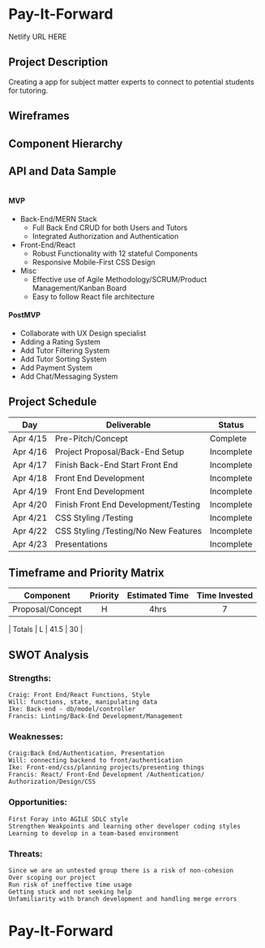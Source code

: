 # Pay-It-Forward

Netlify URL HERE

## Project Description

Creating a app for subject matter experts to connect to potential students for tutoring.

## Wireframes

## Component Hierarchy

## API and Data Sample

```

```

#### MVP

- Back-End/MERN Stack
  - Full Back End CRUD for both Users and Tutors
  - Integrated Authorization and Authentication
- Front-End/React
  - Robust Functionality with 12 stateful Components
  - Responsive Mobile-First CSS Design
- Misc
  - Effective use of Agile Methodology/SCRUM/Product Management/Kanban Board
  - Easy to follow React file architecture

#### PostMVP

- Collaborate with UX Design specialist
- Adding a Rating System
- Add Tutor Filtering System
- Add Tutor Sorting System
- Add Payment System
- Add Chat/Messaging System

## Project Schedule

| Day      | Deliverable                          | Status     |
| -------- | ------------------------------------ | ---------- |
| Apr 4/15 | Pre-Pitch/Concept                    | Complete   |
| Apr 4/16 | Project Proposal/Back-End Setup      | Incomplete |
| Apr 4/17 | Finish Back-End Start Front End      | Incomplete |
| Apr 4/18 | Front End Development                | Incomplete |
| Apr 4/19 | Front End Development                | Incomplete |
| Apr 4/20 | Finish Front End Development/Testing | Incomplete |
| Apr 4/21 | CSS Styling /Testing                 | Incomplete |
| Apr 4/22 | CSS Styling /Testing/No New Features | Incomplete |
| Apr 4/23 | Presentations                        | Incomplete |

## Timeframe and Priority Matrix

| Component        | Priority | Estimated Time | Time Invested |
| ---------------- | :------: | :------------: | :-----------: |
| Proposal/Concept |    H     |      4hrs      |       7       |

| Totals | L | 41.5 | 30 |

## SWOT Analysis

### Strengths:

    Craig: Front End/React Functions, Style
    Will: functions, state, manipulating data
    Ike: Back-end - db/model/controller
    Francis: Linting/Back-End Development/Management

### Weaknesses:

    Craig:Back End/Authentication, Presentation
    Will: connecting backend to front/authentication
    Ike: Front-end/css/planning projects/presenting things
    Francis: React/ Front-End Development /Authentication/ Authorization/Design/CSS

### Opportunities:

    First Foray into AGILE SDLC style
    Strengthen Weakpoints and learning other developer coding styles
    Learning to develop in a team-based environment

### Threats:

    Since we are an untested group there is a risk of non-cohesion
    Over scoping our project
    Run risk of ineffective time usage
    Getting stuck and not seeking help
    Unfamiliarity with branch development and handling merge errors

# Pay-It-Forward
